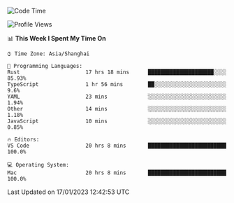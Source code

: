 <!--START_SECTION:waka-->
![Code Time](http://img.shields.io/badge/Code%20Time-1%2C870%20hrs%2015%20mins-blue)

![Profile Views](http://img.shields.io/badge/Profile%20Views-12-blue)

📊 **This Week I Spent My Time On** 

```text
⌚︎ Time Zone: Asia/Shanghai

💬 Programming Languages: 
Rust                     17 hrs 18 mins      █████████████████████░░░░   85.93% 
TypeScript               1 hr 56 mins        ██░░░░░░░░░░░░░░░░░░░░░░░   9.6% 
YAML                     23 mins             ░░░░░░░░░░░░░░░░░░░░░░░░░   1.94% 
Other                    14 mins             ░░░░░░░░░░░░░░░░░░░░░░░░░   1.18% 
JavaScript               10 mins             ░░░░░░░░░░░░░░░░░░░░░░░░░   0.85%

🔥 Editors: 
VS Code                  20 hrs 8 mins       █████████████████████████   100.0%

💻 Operating System: 
Mac                      20 hrs 8 mins       █████████████████████████   100.0%

```


 Last Updated on 17/01/2023 12:42:53 UTC
<!--END_SECTION:waka-->

<!--![CodersRank](https://cr-skills-chart-widget.azurewebsites.net/api/api?username=BugenZhao&padding=16&tooltip=true&branding=false&sort-by-score=true&skills=Rust%2C%20Swift%2C%20C%2C%20TypeScript%2C%20Java%2C%20Go%2C%20Dart%2C%20C%2B%2B%2C%20Python%2C%20Assembly%2C%20Shell%2C%20Kotlin)-->
